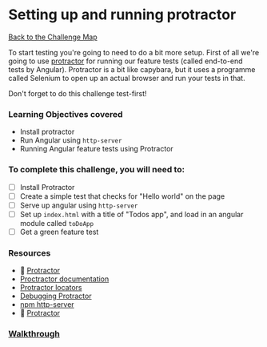 # Setting up and running protractor

[Back to the Challenge Map](00_challenge_map.md)

To start testing you're going to need to do a bit more setup. First of all we're
going to use [protractor](http://angular.github.io/protractor/#/) for running
our feature tests (called end-to-end tests by Angular). Protractor is a bit like
capybara, but it uses a programme called Selenium to open up an actual browser
and run your tests in that.

Don't forget to do this challenge test-first!

### Learning Objectives covered
- Install protractor
- Run Angular using `http-server`
- Running Angular feature tests using Protractor

### To complete this challenge, you will need to:

- [ ] Install Protractor
- [ ] Create a simple test that checks for "Hello world" on the page
- [ ] Serve up angular using `http-server`
- [ ] Set up `index.html` with a title of "Todos app", and load in an angular
  module called `toDoApp`
- [ ] Get a green feature test

### Resources

- :pill: [Protractor](https://github.com/makersacademy/course/blob/master/pills/angular_protractor.md)
- [Proctractor documentation](http://angular.github.io/protractor/#/)
- [Protractor
  locators](https://github.com/angular/protractor/blob/master/docs/locators.md)
- [Debugging
  Protractor](https://github.com/angular/protractor/blob/master/docs/debugging.md)
- [npm http-server](https://www.npmjs.com/package/http-server)
- :pill: [Protractor](https://github.com/makersacademy/course/blob/master/pills/protractor.md)

### [Walkthrough](walkthroughs/09_protractor.md)
